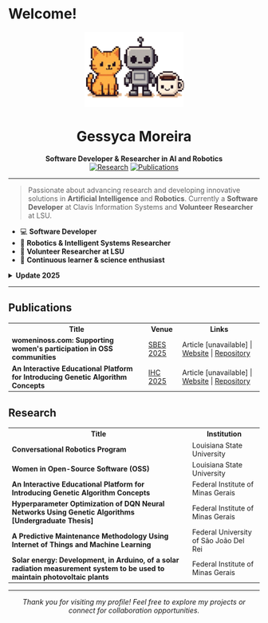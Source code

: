 
# Welcome!

<div align="center">
  <img src="https://github.com/Geessyca/Geessyca/blob/main/image.png" alt="The image shows an orange cat, a robot and a cup of coffee" width="200" title="Image generated by AI"/>
   
 <h1>Gessyca Moreira</h1>
  <b>Software Developer & Researcher in AI and Robotics</b>
  <br/>
  <a href="#research"><img src="https://img.shields.io/badge/Research-6-purple?style=flat-square" alt="Research"></a>
  <a href="#publications"><img src="https://img.shields.io/badge/Publications-2-pink?style=flat-square" alt="Publications"></a>
</div>

---

<blockquote>
  Passionate about advancing research and developing innovative solutions in <b>Artificial Intelligence</b> and <b>Robotics</b>. Currently a <b>Software Developer</b> at Clavis Information Systems and <b>Volunteer Researcher</b> at LSU.
</blockquote>

<ul>
  <li>💻 <b>Software Developer</b></li>
  <li>🤖 <b>Robotics & Intelligent Systems Researcher</b></li>
  <li>🔬 <b>Volunteer Researcher at LSU</b></li>
  <li>🌱 <b>Continuous learner & science enthusiast</b></li>
</ul>

<details>
  <summary><b>Update 2025</b></summary>
   <blockquote>
    August 26th: I performed a major cleanup of my GitHub, keeping only the repositories most relevant to my current research and professional interests.
  </blockquote>
   <blockquote>
    August 15th: I finished my degree in information systems.
  </blockquote>
</details>

---

<h2 id="publications">Publications</h2>

<table>
  <tr>
    <th>Title</th>
    <th>Venue</th>
    <th>Links</th>
  </tr>
  <tr>
    <td><b>womeninoss.com: Supporting women's participation in OSS communities</b></td>
    <td><a href="https://cbsoft.sbc.org.br/2025/sbes/?lang=en">SBES 2025</a></td>
    <td>
      <a>Article [unavailable]</a> | 
      <a href="https://womeninoss.com/">Website</a> | 
      <a href="https://github.com/riseatlsu/womeninoss.com">Repository</a>
    </td>
  </tr>
  <tr>
    <td><b>An Interactive Educational Platform for Introducing Genetic Algorithm Concepts</b></td>
    <td><a href="https://ihc.sbc.org.br/2025/index.php/en/home/">IHC 2025</a></td>
    <td>
      <a >Article [unavailable] </a> | 
      <a href="https://agif1.vercel.app/">Website</a> | 
      <a href="https://github.com/Geessyca/genetic-algorithm-edu-platform">Repository</a>
    </td>
  </tr>
</table>

<h2 id="research">Research</h2>

<table>
  <tr>
    <th>Title</th>
    <th>Institution</th>
  </tr>
  <tr>
    <td><b>Conversational Robotics Program</b></td>
    <td>Louisiana State University</td>
  </tr>
  <tr>
    <td><b>Women in Open-Source Software (OSS)</b></td>
    <td>Louisiana State University</td>
  </tr>
  <tr>
    <td><b>An Interactive Educational Platform for Introducing Genetic Algorithm Concepts</b></td>
    <td>Federal Institute of Minas Gerais</td>
  </tr>

  <tr>
    <td><b>Hyperparameter Optimization of DQN Neural Networks Using Genetic Algorithms [Undergraduate Thesis]</b></td>
    <td>Federal Institute of Minas Gerais</td>
  </tr>
  <tr>
    <td><b>A Predictive Maintenance Methodology Using Internet of Things and Machine Learning</b></td>
    <td> Federal University of São João Del Rei</td>
  </tr>
  <tr>
    <td><b>Solar energy: Development, in Arduino, of a solar radiation measurement system to be used to maintain photovoltaic plants</b></td>
    <td>Federal Institute of Minas Gerais</td>
  </tr>
</table>

---

<div align="center">
  <i>Thank you for visiting my profile! Feel free to explore my projects or connect for collaboration opportunities.</i>
</div>
